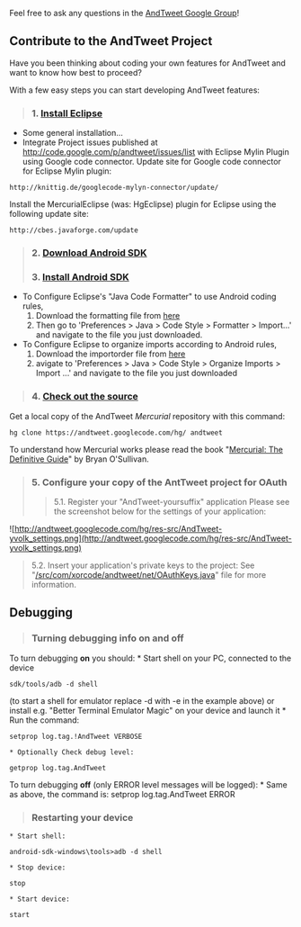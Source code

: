 Feel free to ask any questions in the [AndTweet Google Group](http://groups.google.com/group/andtweet)!
## Contribute to the AndTweet Project ##
Have you been thinking about coding your own features for AndTweet and want to know how best to proceed?

With a few easy steps you can start developing AndTweet features:

> ### 1. [Install Eclipse](http://www.eclipse.org/downloads/packages/eclipse-ide-java-developers/heliosr) ###
  * Some general installation...
  * Integrate Project issues published at http://code.google.com/p/andtweet/issues/list with Eclipse Mylin Plugin using Google code connector.
Update site for Google code connector for Eclipse Mylin plugin:
```
http://knittig.de/googlecode-mylyn-connector/update/
```
Install the MercurialEclipse (was: HgEclipse) plugin for Eclipse using the following update site:
```
http://cbes.javaforge.com/update
```
> ### 2. [Download Android SDK](http://developer.android.com/sdk/index.html) ###
> ### 3. [Install Android SDK](http://developer.android.com/sdk/installing.html) ###
  * To Configure Eclipse's "Java Code Formatter" to use Android coding rules,
    1. Download the formatting file from [here](http://geobeagle.googlecode.com/files/android-formatting.xml)
    1. Then go to 'Preferences > Java > Code Style > Formatter > Import...' and navigate to the file you just downloaded.
  * To Configure Eclipse to organize imports according to Android rules,
    1. Download the importorder file from [here](http://geobeagle.googlecode.com/files/android.importorder)
    1. avigate to 'Preferences > Java > Code Style > Organize Imports > Import ...' and navigate to the file you just downloaded
> ### 4. [Check out the source](http://code.google.com/p/andtweet/source/checkout) ###

Get a local copy of the AndTweet _Mercurial_ repository with this command:
```
hg clone https://andtweet.googlecode.com/hg/ andtweet 
```
To understand how Mercurial works please read the book "[Mercurial: The Definitive Guide](http://mercurial.selenic.com/wiki/MercurialBook)" by Bryan O'Sullivan.


> ### 5. Configure your copy of the AntTweet project for OAuth ###
> > 5.1. Register your "AndTweet-yoursuffix" application
Please see the screenshot below for the  settings of your application:

![http://andtweet.googlecode.com/hg/res-src/AndTweet-yvolk_settings.png](http://andtweet.googlecode.com/hg/res-src/AndTweet-yvolk_settings.png)


> 5.2. Insert your application's private keys to the project:
See "[/src/com/xorcode/andtweet/net/OAuthKeys.java](http://code.google.com/p/andtweet/source/browse/src/com/xorcode/andtweet/net/OAuthKeys.java)" file for more information.
## Debugging ##
> ### Turning debugging info on and off ###
To turn debugging **on** you should:
    * Start shell on your PC, connected to the device
```
sdk/tools/adb -d shell
```
(to start a shell for emulator replace -d with -e in the example above)
or install e.g. "Better Terminal Emulator Magic" on your device and launch it
    * Run the command:
```
setprop log.tag.!AndTweet VERBOSE
```
    * Optionally Check debug level:
```
getprop log.tag.AndTweet
```
To turn debugging **off** (only ERROR level messages will be logged):
    * Same as above, the command is: setprop log.tag.AndTweet ERROR

> ### Restarting your device ###
    * Start shell:
```
android-sdk-windows\tools>adb -d shell
```
    * Stop device:
```
stop
```
    * Start device:
```
start
```